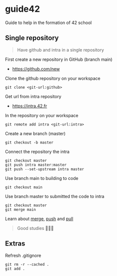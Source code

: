 # guide42
Guide to help in the formation of 42 school

## Single repository

> Have github and intra in a single repository

First create a new repository in GitHub (branch main)

* https://github.com/new

Clone the github repository on your workspace

```
git clone <git-url:github>
```

Get url from intra repository

* https://intra.42.fr

In the repository on your workspace

```
git remote add intra <git-url:intra>
```

Create a new branch (master)

```
git checkout -b master
```

Connect the repository the intra

```
git checkout master
git push intra master:master
git push --set-upstream intra master
```

Use branch main to building to code

```
git checkout main
```

Use branch master to submitted the code to intra

```
git checkout master
git merge main
```

Learn about [merge](https://git-scm.com/docs/git-merge), [push](https://git-scm.com/docs/git-push) and [pull](https://git-scm.com/docs/git-pull)

> Good studies 👨🏻‍💻

## Extras

Refresh .gitignore

```
git rm -r --cached .
git add .
```
